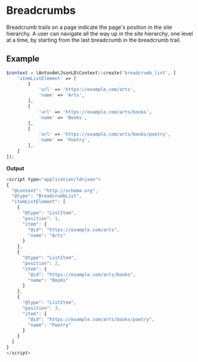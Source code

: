 # Breadcrumbs

Breadcrumb trails on a page indicate the page's position in the site hierarchy. A user can navigate all the way up in the site hierarchy, one level at a time, by starting from the last breadcrumb in the breadcrumb trail.

## Example

```php
$context = \AntonAm\JsonLD\Context::create('breadcrumb_list', [
    'itemListElement' => [
        [
            'url' => 'https://example.com/arts',
            'name' => 'Arts',
        ],
        [
            'url' => 'https://example.com/arts/books',
            'name' => 'Books',
        ],
        [
            'url' => 'https://example.com/arts/books/poetry',
            'name' => 'Poetry',
        ],
    ]
]);
```

**Output**

```javascript
<script type="application/ld+json">
{
  "@context": "http://schema.org",
  "@type": "BreadcrumbList",
  "itemListElement": [
    {
      "@type": "ListItem",
      "position": 1,
      "item": {
        "@id": "https://example.com/arts",
        "name": "Arts"
      }
    },
    {
      "@type": "ListItem",
      "position": 2,
      "item": {
        "@id": "https://example.com/arts/books",
        "name": "Books"
      }
    },
    {
      "@type": "ListItem",
      "position": 3,
      "item": {
        "@id": "https://example.com/arts/books/poetry",
        "name": "Poetry"
      }
    }
  ]
}
</script>
```